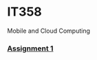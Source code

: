# IT358
Mobile and Cloud Computing

### [Assignment 1](https://sites.google.com/site/it358isu/team-schedules/assign1)
